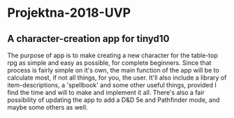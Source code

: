 # Projektna-2018-UVP
## A character-creation app for tinyd10 
The purpose of app is to make creating a new character for the table-top rpg as simple and easy as possible, for complete beginners. Since that process is fairly simple on it's own, the main function of the app will be to calculate most, if not all things, for you, the user. It'll also include a library of item-descriptions, a 'spellbook' and some other useful things, provided I find the time and will to make and implement it all. There's also a fair possibility of updating the app to add a D&D 5e and Pathfinder mode, and maybe some others as well.
